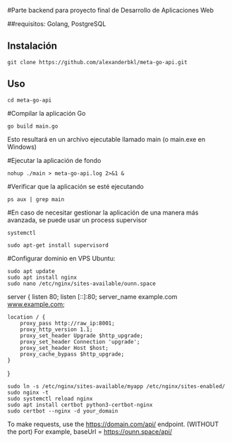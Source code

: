 #Parte backend para proyecto final de Desarrollo de Aplicaciones Web

##requisitos: Golang, PostgreSQL

## Instalación
```
git clone https://github.com/alexanderbkl/meta-go-api.git
```

## Uso
```
cd meta-go-api
```

#Compilar la aplicación Go
```
go build main.go
```
Esto resultará en un archivo ejecutable llamado main (o main.exe en Windows)

#Ejecutar la aplicación de fondo
```
nohup ./main > meta-go-api.log 2>&1 &
```

#Verificar que la aplicación se esté ejecutando
```
ps aux | grep main
```

#En caso de necesitar gestionar la aplicación de una manera más avanzada, se puede usar un process supervisor

```
systemctl
```
```
sudo apt-get install supervisord
```


#Configurar dominio en VPS Ubuntu:

```
sudo apt update
sudo apt install nginx
sudo nano /etc/nginx/sites-available/ounn.space

```
server {
    listen 80;
    listen [::]:80;
    server_name example.com www.example.com;

    location / {
        proxy_pass http://raw_ip:8001;
        proxy_http_version 1.1;
        proxy_set_header Upgrade $http_upgrade;
        proxy_set_header Connection 'upgrade';
        proxy_set_header Host $host;
        proxy_cache_bypass $http_upgrade;
    }
}
```
sudo ln -s /etc/nginx/sites-available/myapp /etc/nginx/sites-enabled/
sudo nginx -t
sudo systemctl reload nginx
sudo apt install certbot python3-certbot-nginx
sudo certbot --nginx -d your_domain

```

To make requests, use the https://domain.com/api/ endpoint. (WITHOUT the port) For example, baseUrl = https://ounn.space/api/